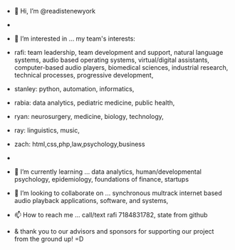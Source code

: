 - 👋 Hi, I’m @readistenewyork
- 
- 👀 I’m interested in ... my team's interests:
- rafi: team leadership, team development and support, natural language systems, audio based operating systems, virtual/digital assistants, computer-based audio players, biomedical sciences, industrial research, technical processes, progressive development,
- stanley: python, automation, informatics,
- rabia: data analytics, pediatric medicine, public health,
- ryan: neurosurgery, medicine, biology, technology,
- ray: linguistics, music,
- zach: html,css,php,law,psychology,business
-
- 🌱 I’m currently learning ... data analytics, human/developmental psychology, epidemiology, foundations of finance, startups
- 💞️ I’m looking to collaborate on ... synchronous multrack internet based audio playback applications, software, and systems,
- 📫 How to reach me ... call/text rafi 7184831782, state from github

- & thank you to our advisors and sponsors for supporting our project from the ground up! =D

<!---
readistenewyork/readistenewyork is a ✨ special ✨ repository because its `README.md` (this file) appears on your GitHub profile.
You can click the Preview link to take a look at your changes.
--->
